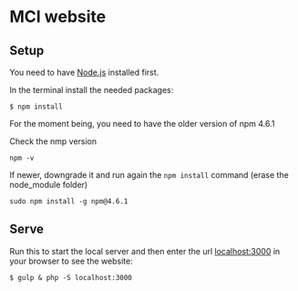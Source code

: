 # MCI website

## Setup

You need to have [Node.js](https://nodejs.org) installed first.

In the terminal install the needed packages:

`$ npm install`

For the moment being, you need to have the older version of npm 4.6.1

Check the nmp version

`npm -v`

If newer, downgrade it and run again the `npm install` command (erase the node_module folder)

`sudo npm install -g npm@4.6.1`


## Serve

Run this to start the local server and then enter the url [localhost:3000](http://localhost:3000 ) in your browser to see the website:

`$ gulp & php -S localhost:3000`